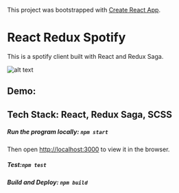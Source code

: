 This project was bootstrapped with [Create React App](https://github.com/facebook/create-react-app).

# React Redux Spotify

This is a spotify client built with React and Redux Saga.

![alt text](https://github.com/Zoe-0925/IT-for-Social-Goods---Raising-Resilient-Kids/blob/master/public/Demo-1.png)

## Demo: 


## Tech Stack:  React, Redux Saga, SCSS


##### Run the program locally: `npm start`

Then open [http://localhost:3000](http://localhost:3000) to view it in the browser.

##### Test:`npm test`

##### Build and Deploy: `npm build`

